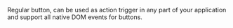 Regular button, can be used as action trigger in any part of your application and support all native DOM events for buttons.